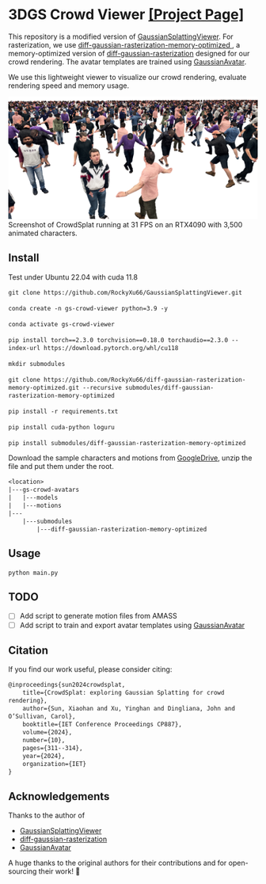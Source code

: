 # 3DGS Crowd Viewer [[Project Page]](https://bigmmgz.github.io/CrowdSplat/)

This repository is a modified version of [GaussianSplattingViewer](https://github.com/limacv/GaussianSplattingViewer). For rasterization, we use [diff-gaussian-rasterization-memory-optimized
](https://github.com/RockyXu66/diff-gaussian-rasterization-memory-optimized), a memory-optimized version of [diff-gaussian-rasterization](https://github.com/graphdeco-inria/diff-gaussian-rasterization) designed for our crowd rendering. The avatar templates are trained using [GaussianAvatar](https://github.com/aipixel/GaussianAvatar).

We use this lightweight viewer to visualize our crowd rendering, evaluate rendering speed and memory usage.


![UI demo](assets/Result-white-bg-cropped.png)
Screenshot of CrowdSplat running at 31 FPS on an RTX4090 with 3,500 animated characters.

## Install

Test under Ubuntu 22.04 with cuda 11.8

```
git clone https://github.com/RockyXu66/GaussianSplattingViewer.git

conda create -n gs-crowd-viewer python=3.9 -y

conda activate gs-crowd-viewer

pip install torch==2.3.0 torchvision==0.18.0 torchaudio==2.3.0 --index-url https://download.pytorch.org/whl/cu118

mkdir submodules

git clone https://github.com/RockyXu66/diff-gaussian-rasterization-memory-optimized.git --recursive submodules/diff-gaussian-rasterization-memory-optimized

pip install -r requirements.txt

pip install cuda-python loguru

pip install submodules/diff-gaussian-rasterization-memory-optimized
```

Download the sample characters and motions from [GoogleDrive](https://drive.google.com/file/d/1-EPfsME-CKIEIKlUVeQRAsVbtuutWbbS/view?usp=sharing), unzip the file and put them under the root.
```
<location>
|---gs-crowd-avatars
|   |---models
|   |---motions
|---
    |---submodules
        |---diff-gaussian-rasterization-memory-optimized
```

## Usage

```
python main.py
```

## TODO

- [ ] Add script to generate motion files from AMASS
- [ ] Add script to train and export avatar templates using [GaussianAvatar](https://github.com/aipixel/GaussianAvatar)

## Citation

If you find our work useful, please consider citing:

```
@inproceedings{sun2024crowdsplat,
    title={CrowdSplat: exploring Gaussian Splatting for crowd rendering},
    author={Sun, Xiaohan and Xu, Yinghan and Dingliana, John and O’Sullivan, Carol},
    booktitle={IET Conference Proceedings CP887},
    volume={2024},
    number={10},
    pages={311--314},
    year={2024},
    organization={IET}
}
```

## Acknowledgements

Thanks to the author of

* [GaussianSplattingViewer](https://github.com/limacv/GaussianSplattingViewer)
* [diff-gaussian-rasterization](https://github.com/graphdeco-inria/diff-gaussian-rasterization)
* [GaussianAvatar](https://github.com/aipixel/GaussianAvatar)

A huge thanks to the original authors for their contributions and for open-sourcing their work! 🚀
